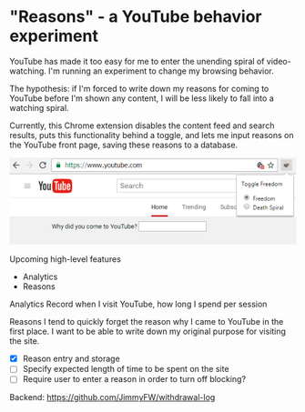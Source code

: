 # "Reasons" - a YouTube behavior experiment

YouTube has made it too easy for me to enter the unending spiral of video-watching. I'm running an experiment to change my browsing behavior.

The hypothesis: if I'm forced to write down my reasons for coming to YouTube before I'm shown any content, I will be less likely to fall into a watching spiral.

Currently, this Chrome extension disables the content feed and search results, puts this functionality behind a toggle, and lets me input reasons on the YouTube front page, saving these reasons to a database.

![Screenshot](https://raw.githubusercontent.com/JimmyFW/cold-turkey/master/screenv2.png)

Upcoming high-level features
- Analytics
- Reasons

Analytics
Record when I visit YouTube, how long I spend per session

Reasons
I tend to quickly forget the reason why I came to YouTube in the first place. I want to be able to write down my original purpose for visiting the site.

- [x] Reason entry and storage
- [ ] Specify expected length of time to be spent on the site
- [ ] Require user to enter a reason in order to turn off blocking?

Backend: https://github.com/JimmyFW/withdrawal-log
